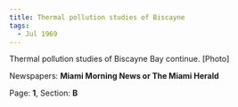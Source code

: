 ```yaml
---  
title: Thermal pollution studies of Biscayne  
tags:  
  - Jul 1969  
---  
```

  
Thermal pollution studies of Biscayne Bay continue. [Photo]  
  
Newspapers: **Miami Morning News or The Miami Herald**  
  
Page: **1**, Section: **B** 
